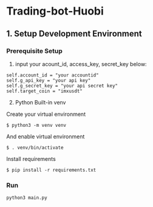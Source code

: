 # Trading-bot-Huobi


## 1. Setup Development Environment
### Prerequisite Setup

1. input your acount_id, access_key, secret_key below:
```
self.account_id = "your accountid"
self.g_api_key = "your api key"
self.g_secret_key = "your api secret key"
self.target_coin = "imxusdt"
```


2. Python Built-in venv

Create your virtual environment
```
$ python3 -m venv venv
```
And enable virtual environment
```
$ . venv/bin/activate
```
Install requirements
```
$ pip install -r requirements.txt 
```

### Run
```
python3 main.py
```
